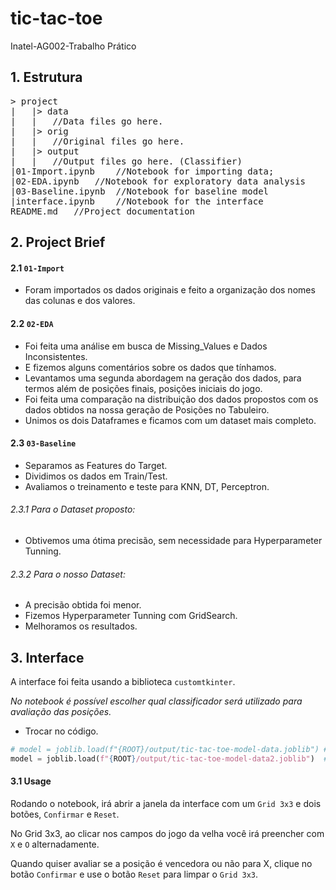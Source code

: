 # tic-tac-toe
Inatel-AG002-Trabalho Prático

## 1. Estrutura
<pre>
> project
|   |> data
|   |   //Data files go here.
|   |> orig
|   |   //Original files go here.
|   |> output
|   |   //Output files go here. (Classifier)
|01-Import.ipynb    //Notebook for importing data;
|02-EDA.ipynb   //Notebook for exploratory data analysis
|03-Baseline.ipynb  //Notebook for baseline model
|interface.ipynb    //Notebook for the interface
README.md   //Project documentation
</pre>

## 2. Project Brief
#### 2.1 `01-Import`
- Foram importados os dados originais e feito a organização dos nomes das colunas e dos valores.

#### 2.2 `02-EDA`
- Foi feita uma análise em busca de Missing_Values e Dados Inconsistentes. 
- E fizemos alguns comentários sobre os dados que tínhamos.
- Levantamos uma segunda abordagem na geração dos dados, para termos além de posições finais, posições iniciais do jogo.
- Foi feita uma comparação na distribuição dos dados propostos com os dados obtidos na nossa geração de Posições no Tabuleiro.
- Unimos os dois Dataframes e ficamos com um dataset mais completo.

#### 2.3 `03-Baseline`
- Separamos as Features do Target.
- Dividimos os dados em Train/Test.
- Avaliamos o treinamento e teste para KNN, DT, Perceptron.
###### 2.3.1 Para o Dataset proposto:
- Obtivemos uma ótima precisão, sem necessidade para Hyperparameter Tunning.

###### 2.3.2 Para o nosso Dataset:
- A precisão obtida foi menor.
- Fizemos Hyperparameter Tunning com GridSearch.
- Melhoramos os resultados.

## 3. Interface
A interface foi feita usando a biblioteca `customtkinter`.

*No notebook é possível escolher qual classificador será utilizado para avaliação das posições.*
- Trocar no código.
```python
# model = joblib.load(f"{ROOT}/output/tic-tac-toe-model-data.joblib") # Treinado com o Dataset Original
model = joblib.load(f"{ROOT}/output/tic-tac-toe-model-data2.joblib")  # Treinado no Dataset Modificado, melhor predict para posições iniciais
```

#### 3.1 Usage
Rodando o notebook, irá abrir a janela da interface com um `Grid 3x3` e dois botões, `Confirmar` e `Reset`.

No Grid 3x3, ao clicar nos campos do jogo da velha você irá preencher com `X` e `O` alternadamente.

Quando quiser avaliar se a posição é vencedora ou não para X, clique no botão `Confirmar` e use o botão `Reset` para limpar o `Grid 3x3`.

